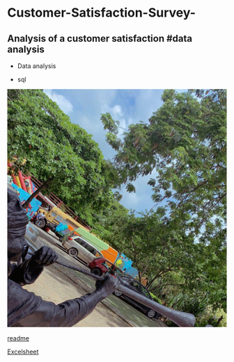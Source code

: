 # Customer-Satisfaction-Survey-
## Analysis of a customer satisfaction #data analysis
- Data analysis

- sql

![](https://github.com/Khloedazzle/Customer-Satisfaction-Survey-/blob/main/WhatsApp%20Image%202023-02-16%20at%2019.42.13.jpeg)

[readme](https://github.com/Khloedazzle/Customer-Satisfaction-Survey-/edit/main/README.md)

[Excelsheet](https://docs.google.com/spreadsheets/d/1zqYFDOrrjqD8Gioja0hQYJluCU8pQdKG/edit#gid=1973366615)

